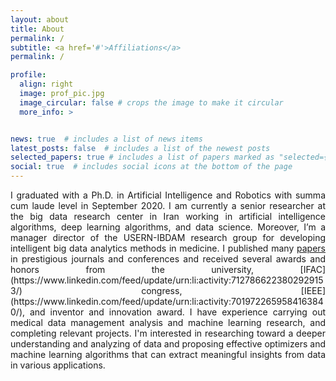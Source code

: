 ```yaml
---
layout: about
title: About
permalink: /
subtitle: <a href='#'>Affiliations</a>
permalink: /

profile:
  align: right
  image: prof_pic.jpg
  image_circular: false # crops the image to make it circular
  more_info: >


news: true  # includes a list of news items
latest_posts: false  # includes a list of the newest posts
selected_papers: true # includes a list of papers marked as "selected={true}"
social: true  # includes social icons at the bottom of the page
---
```

<p align="justify">I graduated with a Ph.D. in Artificial Intelligence and Robotics with summa cum laude level in September 2020. I am currently a senior researcher at the big data research center in Iran working in artificial intelligence algorithms, deep learning algorithms, and data science. Moreover, I’m a manager director of the <a herf="https://usern.tums.ac.ir/Group/Info/IBDAM">USERN-IBDAM</a> research group for developing intelligent big data analytics methods in medicine. I published many <a href="https://scholar.google.com/citations?user=bpZOZWsAAAAJ&hl=en">papers</a> in prestigious journals and conferences and received several awards and honors from the university, [IFAC](https://www.linkedin.com/feed/update/urn:li:activity:7127866223802929153/) congress, [IEEE](https://www.linkedin.com/feed/update/urn:li:activity:7019722659584163840/), and inventor and innovation award. I have experience carrying out medical data management analysis and machine learning research, and completing relevant projects. I'm interested in researching toward a deeper understanding and analyzing of data and proposing effective optimizers and machine learning algorithms that can extract meaningful insights from data in various applications.
